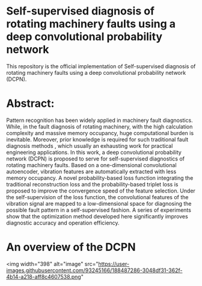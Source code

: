# Self-supervised diagnosis of rotating machinery faults using a deep convolutional probability network
This repository is the official implementation of Self-supervised diagnosis of rotating machinery faults using a deep convolutional probability network (DCPN).
# Abstract: 
Pattern recognition has been widely applied in machinery fault diagnostics. While, in the fault diagnosis of rotating machinery, with the high calculation complexity and massive memory occupancy, huge computational burden is inevitable. Moreover, prior knowledge is required for such traditional fault diagnosis methods , which usually an exhausting work for practical engineering applications. In this work, a deep convolutional probability network (DCPN) is proposed to serve for self-supervised diagnostics of rotating machinery faults. Based on a one-dimensional convolutional autoencoder, vibration features are automatically extracted with less memory occupancy. A novel probability-based loss function integrating the traditional reconstruction loss and the probability-based triplet loss is proposed to improve the convergence speed of the feature selection. Under the self-supervision of the loss function, the convolutional features of the vibration signal are mapped to a low-dimensional space for diagnosing the possible fault pattern in a self-supervised fashion. A series of experiments show that the optimization method developed here significantly improves diagnostic accuracy and operation efficiency.
# An overview of the DCPN
<img width="398" alt="image" src="https://user-images.githubusercontent.com/93245166/188487286-3048df31-362f-4b14-a218-aff8c4607538.png"
